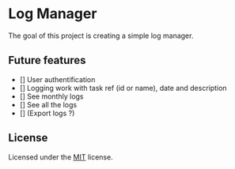 # Log Manager

The goal of this project is creating a simple log manager.

## Future features

 - [] User authentification
 - [] Logging work with task ref (id or name), date and description
 - [] See monthly logs
 - [] See all the logs
 - [] (Export logs ?)

## License
Licensed under the [MIT](https://choosealicense.com/licenses/mit/) license.
